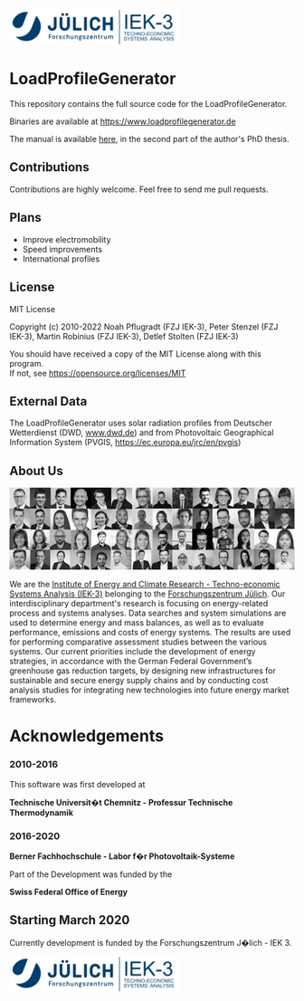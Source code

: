 <a href="https://www.fz-juelich.de/en/iek/iek-3"><img src="https://raw.githubusercontent.com/OfficialCodexplosive/README_Assets/862a93188b61ab4dd0eebde3ab5daad636e129d5/FJZ_IEK-3_logo.svg" alt="FZJ Logo" width="300px"></a>

# LoadProfileGenerator

This repository contains the full source code for the LoadProfileGenerator. 

Binaries are available at https://www.loadprofilegenerator.de

The manual is available [here](https://nbn-resolving.org/urn:nbn:de:bsz:ch1-qucosa-209036), in the second part of the author's PhD thesis.

## Contributions

Contributions are highly welcome. Feel free to send me pull requests.

## Plans

- Improve electromobility
- Speed improvements
- International profiles

## License

MIT License

Copyright (c) 2010-2022 Noah Pflugradt (FZJ IEK-3), Peter Stenzel (FZJ IEK-3),  Martin Robinius (FZJ IEK-3), Detlef Stolten (FZJ IEK-3)

You should have received a copy of the MIT License along with this program.  
If not, see <https://opensource.org/licenses/MIT>

## External Data

The LoadProfileGenerator uses solar radiation profiles from Deutscher Wetterdienst (DWD, www.dwd.de) and from Photovoltaic Geographical Information System (PVGIS, https://ec.europa.eu/jrc/en/pvgis)

## About Us

<p align="center"><a href="https://www.fz-juelich.de/en/iek/iek-3"><img src="https://github.com/OfficialCodexplosive/README_Assets/blob/master/iek3-wide.png?raw=true" alt="Institut TSA"></a></p>
We are the <a href="https://www.fz-juelich.de/en/iek/iek-3">Institute of Energy and Climate Research - Techno-economic Systems Analysis (IEK-3)</a> belonging to the <a href="https://www.fz-juelich.de/en">Forschungszentrum Jülich</a>. Our interdisciplinary department's research is focusing on energy-related process and systems analyses. Data searches and system simulations are used to determine energy and mass balances, as well as to evaluate performance, emissions and costs of energy systems. The results are used for performing comparative assessment studies between the various systems. Our current priorities include the development of energy strategies, in accordance with the German Federal Government’s greenhouse gas reduction targets, by designing new infrastructures for sustainable and secure energy supply chains and by conducting cost analysis studies for integrating new technologies into future energy market frameworks.


# Acknowledgements

### 2010-2016

This software was first developed at

__Technische Universit�t Chemnitz - Professur Technische Thermodynamik__

### 2016-2020

__Berner Fachhochschule - Labor f�r Photovoltaik-Systeme__

Part of the Development was funded by the 

__Swiss Federal Office of Energy__

## Starting March 2020

Currently development is funded by the Forschungszentrum J�lich - IEK 3.

<a href="https://www.fz-juelich.de/en/iek/iek-3"><img src="https://raw.githubusercontent.com/OfficialCodexplosive/README_Assets/862a93188b61ab4dd0eebde3ab5daad636e129d5/FJZ_IEK-3_logo.svg" alt="FZJ Logo" width="300px"></a>

